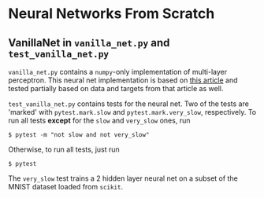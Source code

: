 # Neural Networks From Scratch

## VanillaNet in `vanilla_net.py` and `test_vanilla_net.py`

`vanilla_net.py` contains a `numpy`-only implementation of multi-layer perceptron. This neural net implementation is based on [this article](https://mattmazur.com/2015/03/17/a-step-by-step-backpropagation-example/) and tested partially based on data and targets from that article as well.

`test_vanilla_net.py` contains tests for the neural net. Two of the tests are 'marked' with `pytest.mark.slow` and `pytest.mark.very_slow`, respectively. To run all tests **except** for the `slow` and `very_slow` ones, run

```
$ pytest -m "not slow and not very_slow"
```

Otherwise, to run all tests, just run

```
$ pytest
```

The `very_slow` test trains a 2 hidden layer neural net on a subset of the MNIST dataset loaded from `scikit`. 
